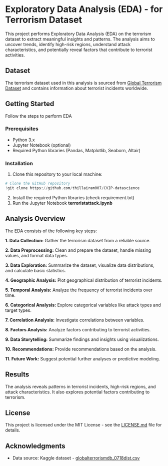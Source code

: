 # Exploratory Data Analysis (EDA) - for Terrorism Dataset

This project performs Exploratory Data Analysis (EDA) on the terrorism dataset to extract meaningful insights and patterns. The analysis aims to uncover trends, identify high-risk regions, understand attack characteristics, and potentially reveal factors that contribute to terrorist activities.

## Dataset

The terrorism dataset used in this analysis is sourced from [Global Terrorism Dataset](https://drive.google.com/file/d/13sWGvTneTU2ozu-hziqCLm67UjewlDsT/view?usp=sharing) and contains information about terrorist incidents worldwide.

## Getting Started

Follow the steps to perform EDA

### Prerequisites

- Python 3.x
- Jupyter Notebook (optional)
- Required Python libraries (Pandas, Matplotlib, Seaborn, Altair)

### Installation

1. Clone this repository to your local machine:

```python
# Clone the GitHub repository
!git clone https://github.com/thillairam007/CVIP-datascience
```
2. Install the required Python libraries (check requirement.txt)
3. Run the Jupyter Notebook **terroristattack.ipynb**


## Analysis Overview

The EDA consists of the following key steps:

**1. Data Collection:** Gather the terrorism dataset from a reliable source.

**2. Data Preprocessing:** Clean and prepare the dataset, handle missing values, and format data types.

**3. Data Exploration:** Summarize the dataset, visualize data distributions, and calculate basic statistics.

**4. Geographic Analysis:** Plot geographical distribution of terrorist incidents.

**5. Temporal Analysis:** Analyze the frequency of terrorist incidents over time.

**6. Categorical Analysis:** Explore categorical variables like attack types and target types.

**7. Correlation Analysis:** Investigate correlations between variables.

**8. Factors Analysis:** Analyze factors contributing to terrorist activities.

**9. Data Storytelling:** Summarize findings and insights using visualizations.

**10. Recommendations:** Provide recommendations based on the analysis.

**11. Future Work:** Suggest potential further analyses or predictive modeling.




## Results

The analysis reveals patterns in terrorist incidents, high-risk regions, and attack characteristics. It also explores potential factors contributing to terrorism.

## License

This project is licensed under the MIT License - see the [LICENSE.md](https://github.com/thillairam007/CVIP-datascience/blob/main/LICENSE) file for details.

## Acknowledgments

- Data source: Kaggle dataset - [globalterrorismdb_0718dist.csv](https://www.kaggle.com/datasets/START-UMD/gtd)






